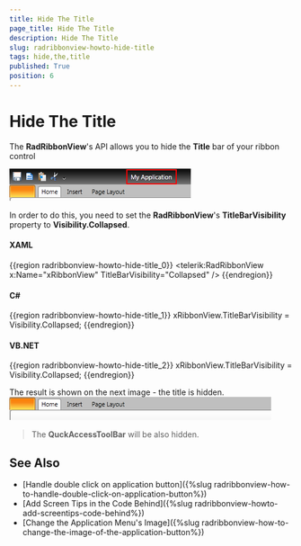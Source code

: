 ```yaml
---
title: Hide The Title
page_title: Hide The Title
description: Hide The Title
slug: radribbonview-howto-hide-title
tags: hide,the,title
published: True
position: 6
---
```


# Hide The Title

The __RadRibbonView__'s API allows you to hide the __Title__ bar of your ribbon control

![Rad Ribbon View How To Change The Title](images/RadRibbonView_HowTo_ChangeTheTitle.png)

In order to do this, you need to set the __RadRibbonView__'s __TitleBarVisibility__ property to __Visibility.Collapsed__.

#### __XAML__

{{region radribbonview-howto-hide-title_0}}
	<telerik:RadRibbonView x:Name="xRibbonView" TitleBarVisibility="Collapsed" />
{{endregion}}

#### __C#__

{{region radribbonview-howto-hide-title_1}}
	xRibbonView.TitleBarVisibility = Visibility.Collapsed;
{{endregion}}

#### __VB.NET__

{{region radribbonview-howto-hide-title_2}}
	xRibbonView.TitleBarVisibility = Visibility.Collapsed;
{{endregion}}

The result is shown on the next image - the title is hidden.
![Rad Ribbon View How To Hide The Title](images/RadRibbonView_HowTo_HideTheTitle.png)

>The __QuckAccessToolBar__ will be also hidden.		  

## See Also
 * [Handle double click on application button]({%slug radribbonview-how-to-handle-double-click-on-application-button%})
 * [Add Screen Tips in the Code Behind]({%slug radribbonview-howto-add-screentips-code-behind%})
 * [Change the Application Menu's Image]({%slug radribbonview-how-to-change-the-image-of-the-application-button%})